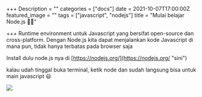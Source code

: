 +++
Description = ""
categories = ["docs"]
date = 2021-10-07T17:00:00Z
featured_image = ""
tags = ["javascript", "nodejs"]
title = "Mulai belajar Node.js 🏃‍♂️"

+++
Runtime environment untuk Javascript yang bersifat open-source dan cross-platform. Dengan Node.js kita dapat menjalankan kode Javascript di mana pun, tidak hanya terbatas pada browser saja

Install dulu node.js nya di [https://nodejs.org/](https://nodejs.org/ "sini")

kalau udah tinggal buka terminal, ketik node dan sudah langsung bisa untuk main javascript 😃

![](/uploads/screen-shot-2021-10-08-at-15-35-05.png)